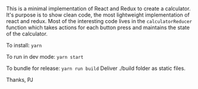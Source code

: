 This is a minimal implementation of React and Redux to create a calculator. It's purpose is to show clean code, the most lightweight implementation of react and redux. Most of the interesting code lives in the `calculatorReducer` function which takes actions for each button press and maintains the state of the calculator.

To install:
```yarn```

To run in dev mode:
```yarn start```

To bundle for release:
```yarn run build```
Deliver ./build folder as static files.

Thanks,
PJ